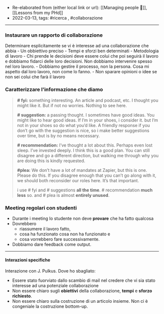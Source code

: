 - Re-elaborated from (either local link or url): [[Managing people 🤯]], [[Lessons from my PHd]]
- 2022-03-13, tags: #ricerca , #collaborazione 
---

### Instaurare un rapporto di collaborazione
Determinare esplicitamente se vi è interesse ad una collaborazione che abbia 
	- Un obbiettivo preciso
	- Tempi e sforzi ben determinati
	- Metodologia di lavoro
		- Chi prende le decisioni deve essere colui che poi seguirà il lavoro e dobbiamo fidarci delle loro decisioni. Non dobbiamo intervenire spesso nel loro lavoro.
		- Dobbiamo gestire il processo, non la persona. Cosa mi aspetto dal loro lavoro, non come lo fanno.
		- Non sparare opinioni o idee se non sei colui che farà il lavoro

### Caratterizzare l'informazione che diamo
> **# fyi:** something interesting. An article and podcast, etc. I thought you might like it. But if not no worries. Nothing to see here.
> 
> **# suggestion:** a passing thought. I sometimes have good ideas. You might like to hear good ideas. If I’m in your shoes, i consider it. but I’m not in your shoes so do what you’d like. A friendly response if you don’t go with the suggestion is nice, so i make better suggestions over time, but is by no means necessary.
> 
> **# recommendation:** I’ve thought a lot about this. Perhaps even lost sleep. I’ve invested deeply. I think this is a good plan. You can still disagree and go a different direction, but walking me through why you are doing this is kindly requested.
> 
> **#plea:** We don’t have a lot of mandates at Zapier, but this is one. Please do this. If you disagree enough that you can’t go along with it, we should both reconsider our roles here. It’s that important.
> 
> i use # fyi and # suggestions **all the time**. # recommendation **much less** so. and # plea is almost **entirely unused**.

### Meeting regolari con studenti
* Durante i meeting lo studente non deve **provare** che ha fatto qualcosa
* Dovrebbero 
	* riassumere il lavoro fatto, 
	* cosa ha funzionato cosa non ha funzionato e 
	* cosa vorrebbero fare successivamente.
* Dobbiamo dare feedback come output.


---

#### Interazioni specifiche

Interazione con J. Pulkus. Dove ho sbagliato:

- Essere stato fuorviato dallo scambio di mail nel credere che vi sia stato interesse ad una potenziale collaborazione
- Non essere chiaro sugli **obiettivi** della collaborazione, **tempi** e **sforzo richiesto**.
- Non essere chiaro sulla costruzione di un articolo insieme. Non ci è congeniale la costruzione bottom-up.